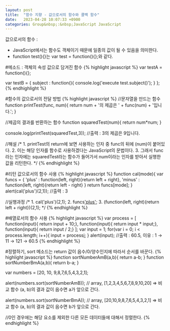 ```yaml
---
layout: post
title:  "함수 지향 - 값으로서의 함수와 콜백 함수"
date:   2023-04-28 10:07:33 +0900
categories: Group&nbsp;:&nbsp;JavaScript JavaScript
---
```


값으로서의 함수 :
- JavaScript에서는 함수도 객체이기 때문에 일종의 값이 될 수 있음을 의미한다.
- function test(){}는 var test = function(){};와 같다.

#메소드 : 객체의 속성 값으로 담겨진 함수
{% highlight javascript %}
var testA = function(){};

var testB = {
    subject : function(){
        console.log('execute test.subject()');
    }
};
{% endhighlight %}

#함수의 값으로서의 전달 방법
{% highlight javascript %}
//문자열을 만드는 함수
function printTest(func, num){
    return num + '의 제곱은 ' + func(num) + '입니다.';
}

//제곱의 결과를 반환하는 함수
function squaredTest(num){
    return num*num;
}

console.log(printTest(squaredTest,3));   //출력 : 3의 제곱은 9입니다.

//해설
/*
    1. printTest의 return에 보면 사용하는 인자 중 func의 뒤에 (num)이 붙어있다.
    2. 이는 해당 인자를 함수로 사용하겠다는 JavaScript의 문법이다.
    3. 그래서 func라는 인자에는 squaredTest라는 함수가 들어가서 num이라는 인자를 받아서 실행한 값을 리턴한다.
*/
{% endhighlight %}

#리턴 값으로서의 함수 사용
{% highlight javascript %}
function cal(mode){
    var funcs = {
        'plus' : function(left, right){return left + right},
        'minus' : function(left, right){return left - right}
    }
    return funcs[mode];
}
alert(cal('plus')(2,1)); //출력 : 3

//실행과정
/*
    1. cal('plus')(2,1);
    2. funcs['plus'](2,1);
    3. (function(left, right){return left + right})(2,1);
*/
{% endhighlight %}

#배열로서의 함수 사용
{% highlight javascript %}
var process = [
    function(input){ return input + 10;},
    function(input){ return input * input;},
    function(input){ return input / 2;}
];
var input = 1;
for(var i = 0; i < process.length; i++){
    input = process[i](input);
}
alert(input);   //출력 : 60.5, 이유 : 1 → 11 → 121 → 60.5
{% endhighlight %}

#정렬하기, sort 메소드는 return 값이 음수/0/양수인지에 따라서 순서를 바꾼다.
{% highlight javascript %}
function sortNumberAmB(a,b){
    return a-b;
}
function sortNumberBmA(a,b){
    return b-a;
}

var numbers = [20, 10, 9,8,7,6,5,4,3,2,1];

alert(numbers.sort(sortNumberAmB));
// array, [1,2,3,4,5,6,7,8,9,10,20] => 비교 함수 (a, b)의 결과 값이 음수면 a가 앞으로 간다.

alert(numbers.sort(sortNumberBmA));
// array, [20,10,9,8,7,6,5,4,3,2,1] => 비교 함수 (a, b)의 결과 값이 음수면 b가 앞으로 간다.

//0인 경우에는 해당 요소를 제외한 다른 모든 데이터들에 대해서 정렬한다.
{% endhighlight %}